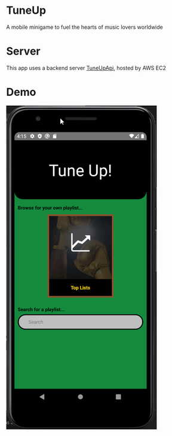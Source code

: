# TuneUp
A mobile minigame to fuel the hearts of music lovers worldwide

# Server
This app uses a backend server [TuneUpApi](https://github.com/masonc08/TuneUpApi), hosted by AWS EC2

# Demo
![Home Page Navigation](demo.gif)